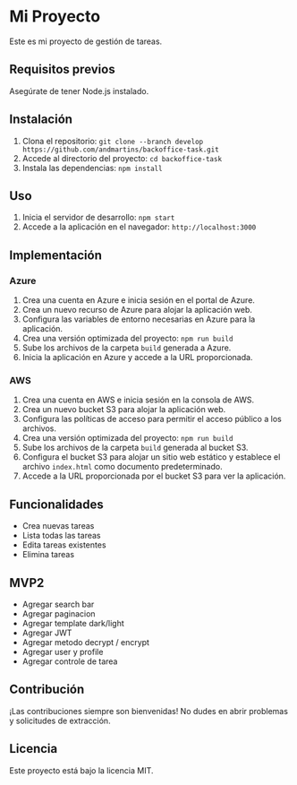 # Mi Proyecto

Este es mi proyecto de gestión de tareas.

## Requisitos previos

Asegúrate de tener Node.js instalado.

## Instalación

1. Clona el repositorio: `git clone --branch develop https://github.com/andmartins/backoffice-task.git`
2. Accede al directorio del proyecto: `cd backoffice-task`
3. Instala las dependencias: `npm install`

## Uso

1. Inicia el servidor de desarrollo: `npm start`
2. Accede a la aplicación en el navegador: `http://localhost:3000`

## Implementación

### Azure

1. Crea una cuenta en Azure e inicia sesión en el portal de Azure.
2. Crea un nuevo recurso de Azure para alojar la aplicación web.
3. Configura las variables de entorno necesarias en Azure para la aplicación.
4. Crea una versión optimizada del proyecto: `npm run build`
5. Sube los archivos de la carpeta `build` generada a Azure.
6. Inicia la aplicación en Azure y accede a la URL proporcionada.

### AWS

1. Crea una cuenta en AWS e inicia sesión en la consola de AWS.
2. Crea un nuevo bucket S3 para alojar la aplicación web.
3. Configura las políticas de acceso para permitir el acceso público a los archivos.
4. Crea una versión optimizada del proyecto: `npm run build`
5. Sube los archivos de la carpeta `build` generada al bucket S3.
6. Configura el bucket S3 para alojar un sitio web estático y establece el archivo `index.html` como documento predeterminado.
7. Accede a la URL proporcionada por el bucket S3 para ver la aplicación.

## Funcionalidades

- Crea nuevas tareas
- Lista todas las tareas
- Edita tareas existentes
- Elimina tareas

## MVP2
- Agregar search bar
- Agregar paginacion
- Agregar template dark/light
- Agregar JWT
- Agregar metodo decrypt / encrypt
- Agregar user y profile
- Agregar controle de tarea

## Contribución

¡Las contribuciones siempre son bienvenidas! No dudes en abrir problemas y solicitudes de extracción.

## Licencia

Este proyecto está bajo la licencia MIT.
